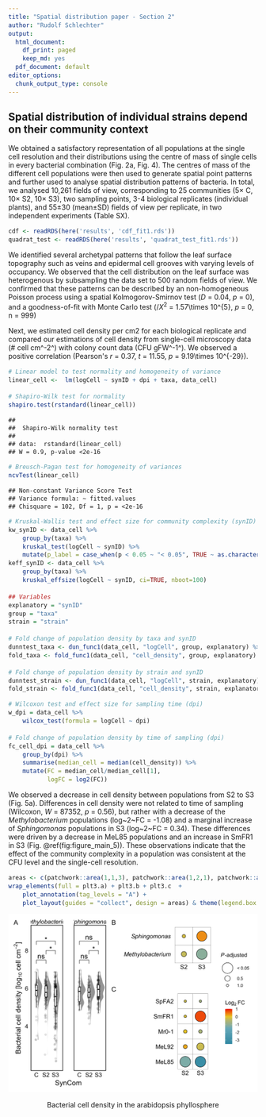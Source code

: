 ```yaml
---
title: "Spatial distribution paper - Section 2"
author: "Rudolf Schlechter"
output:
  html_document:
    df_print: paged
    keep_md: yes
  pdf_document: default
editor_options: 
  chunk_output_type: console
---
```




## Spatial distribution of individual strains depend on their community context

We obtained a satisfactory representation of all populations at the single cell resolution and their distributions using the centre of mass of single cells in every bacterial combination (Fig. 2a, Fig. 4). 
The centres of mass of the different cell populations were then used to generate spatial point patterns and further used to analyse spatial distribution patterns of bacteria. In total, we analysed 10,261 fields of view, corresponding to 25 communities (5× C, 10× S2, 10× S3), two sampling points, 3-4 biological replicates (individual plants), and 55±30 (mean±SD) fields of view per replicate, in two independent experiments (Table SX). 


```r
cdf <- readRDS(here('results', 'cdf_fit1.rds'))
quadrat_test <- readRDS(here('results', 'quadrat_test_fit1.rds'))
```

We identified several archetypal patterns that follow the leaf surface topography such as veins and epidermal cell grooves with varying levels of occupancy. We observed that the cell distribution on the leaf surface was heterogenous by subsampling the data set to 500 random fields of view. We confirmed that these patterns can be described by an non-homogeneous Poisson process using a spatial Kolmogorov-Smirnov test (*D* = 0.04, *p* = 0), and a goodness-of-fit with Monte Carlo test ($/X^{2}$ = 1.57\times 10^{5}, *p* = 0, n = 999)



Next, we estimated cell density per cm2 for each biological replicate and compared our estimations of cell density from single-cell microscopy data (# cell cm^-2^) with colony count data (CFU gFW^-1^). We observed a positive correlation (Pearson's *r* = 0.37, *t* = 11.55, *p* = 9.19\times 10^{-29}). 


```r
# Linear model to test normality and homogeneity of variance
linear_cell <-  lm(logCell ~ synID + dpi + taxa, data_cell)

# Shapiro-Wilk test for normality
shapiro.test(rstandard(linear_cell))
```

```
## 
## 	Shapiro-Wilk normality test
## 
## data:  rstandard(linear_cell)
## W = 0.9, p-value <2e-16
```

```r
# Breusch-Pagan test for homogeneity of variances
ncvTest(linear_cell)
```

```
## Non-constant Variance Score Test 
## Variance formula: ~ fitted.values 
## Chisquare = 102, Df = 1, p = <2e-16
```


```r
# Kruskal-Wallis test and effect size for community complexity (synID) grouped by taxa
kw_synID <- data_cell %>%
    group_by(taxa) %>% 
    kruskal_test(logCell ~ synID) %>% 
    mutate(p_label = case_when(p < 0.05 ~ "< 0.05", TRUE ~ as.character(p)))
keff_synID <- data_cell %>% 
    group_by(taxa) %>% 
    kruskal_effsize(logCell ~ synID, ci=TRUE, nboot=100)

## Variables
explanatory = "synID"
group = "taxa"
strain = "strain"

# Fold change of population density by taxa and synID
dunntest_taxa <- dun_func1(data_cell, "logCell", group, explanatory) %>% rename(synID = group2)
fold_taxa <- fold_func1(data_cell, "cell_density", group, explanatory)

# Fold change of population density by strain and synID
dunntest_strain <- dun_func1(data_cell, "logCell", strain, explanatory) %>% rename(synID = group2)
fold_strain <- fold_func1(data_cell, "cell_density", strain, explanatory)
```


```r
# Wilcoxon test and effect size for sampling time (dpi)
w_dpi = data_cell %>% 
    wilcox_test(formula = logCell ~ dpi)

# Fold change of population density by time of sampling (dpi)
fc_cell_dpi = data_cell %>% 
    group_by(dpi) %>% 
    summarise(median_cell = median(cell_density)) %>% 
    mutate(FC = median_cell/median_cell[1],
           logFC = log2(FC))
```

We observed a decrease in cell density between populations from S2 to S3 (Fig. 5a). Differences in cell density were not related to time of sampling (Wilcoxon, *W* = 87352, *p* = 0.56), but rather with a decrease of the *Methylobacterium* populations (log~2~FC = -1.08) and a marginal increase of *Sphingomonas* populations in S3 (log~2~FC = 0.34). These differences were driven by a decrease in MeL85 populations and an increase in SmFR1 in S3 (Fig. \@ref(fig:figure_main_5)). These observations indicate that the effect of the community complexity in a population was consistent at the CFU level and the single-cell resolution.




```r
areas <- c(patchwork::area(1,1,3), patchwork::area(1,2,1), patchwork::area(2,2,3))
wrap_elements(full = plt3.a) + plt3.b + plt3.c  + 
    plot_annotation(tag_levels = "A") + 
    plot_layout(guides = "collect", design = areas) & theme(legend.box.just = "center")
```

<div class="figure" style="text-align: center">
<img src="results2_celldensity_communitycomplexity_files/figure-html/figure_main_5-1.png" alt="Bacterial cell density in the arabidopsis phyllosphere" id="fig-figure-main-5-1" />
<p class="caption">Bacterial cell density in the arabidopsis phyllosphere</p>
</div>
